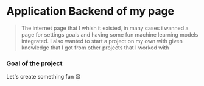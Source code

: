 # Application Backend of my page
> The internet page that I whish it existed, in many cases i wanned a page for settings goals and having some fun machine learning models integrated. I also wanted to start a project on my own with  given knowledge that I got from other projects that I worked with

### Goal of the project
Let's create something fun 😄

